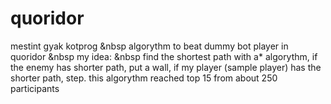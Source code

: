 # quoridor
mestint gyak kotprog &nbsp
algorythm to beat dummy bot player in quoridor &nbsp
my idea: &nbsp
find the shortest path with a* algorythm, if the enemy has shorter path, put a wall, if my player (sample player) has the shorter path, step.
this algorythm reached top 15 from about 250 participants
